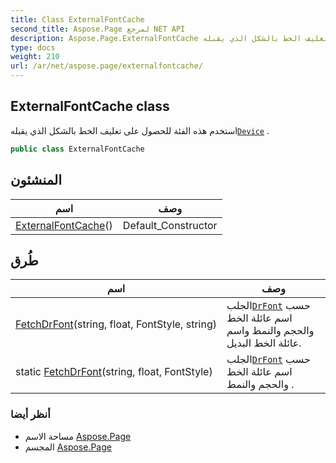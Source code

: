 ```yaml
---
title: Class ExternalFontCache
second_title: Aspose.Page لمرجع NET API
description: Aspose.Page.ExternalFontCache فصل. استخدم هذه الفئة للحصول على تغليف الخط بالشكل الذي يقبلهDevice .
type: docs
weight: 210
url: /ar/net/aspose.page/externalfontcache/
---
```

## ExternalFontCache class

استخدم هذه الفئة للحصول على تغليف الخط بالشكل الذي يقبله[`Device`](../device/) .

```csharp
public class ExternalFontCache
```

## المنشئون

| اسم | وصف |
| --- | --- |
| [ExternalFontCache](externalfontcache/)() | Default_Constructor |

## طُرق

| اسم | وصف |
| --- | --- |
| [FetchDrFont](../../aspose.page/externalfontcache/fetchdrfont/)(string, float, FontStyle, string) | الجلب[`DrFont`](../../aspose.page.font/drfont/) حسب اسم عائلة الخط والحجم والنمط واسم عائلة الخط البديل. |
| static [FetchDrFont](../../aspose.page/externalfontcache/fetchdrfont/)(string, float, FontStyle) | الجلب[`DrFont`](../../aspose.page.font/drfont/) حسب اسم عائلة الخط والحجم والنمط . |

### أنظر أيضا

* مساحة الاسم [Aspose.Page](../../aspose.page/)
* المجسم [Aspose.Page](../../)


